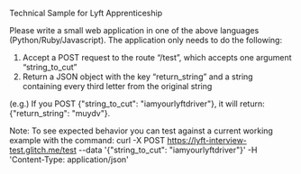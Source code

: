 Technical Sample for Lyft Apprenticeship

Please write a small web application in one of the above languages (Python/Ruby/Javascript). The application only needs to do the following:
1. Accept a POST request to the route “/test”, which accepts one argument “string_to_cut”
2. Return a JSON object with the key “return_string” and a string containing every third letter from the original string

(e.g.) If you POST {"string_to_cut": "iamyourlyftdriver"}, it will return: {"return_string": "muydv"}.

Note: To see expected behavior you can test against a current working example with the command: curl -X POST https://lyft-interview-test.glitch.me/test --data '{"string_to_cut": "iamyourlyftdriver"}' -H 'Content-Type: application/json'
